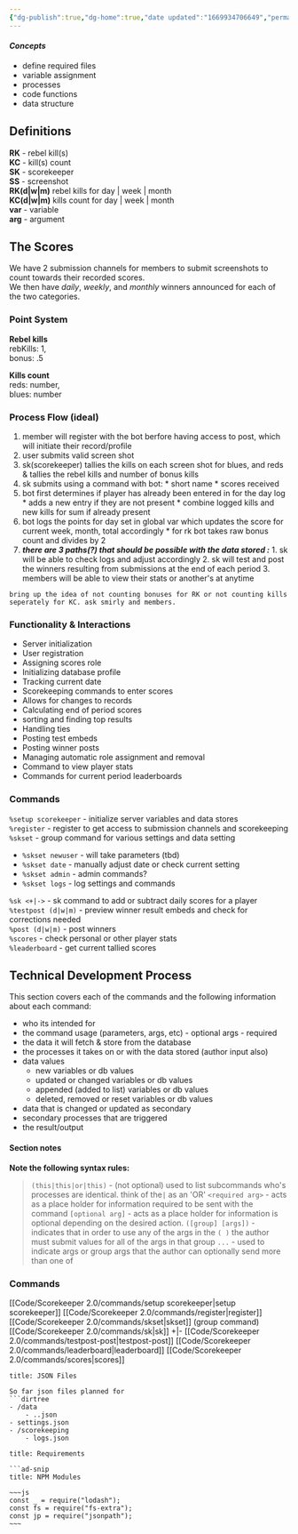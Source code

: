 ```yaml
---
{"dg-publish":true,"dg-home":true,"date updated":"1669934706649","permalink":"/code/scorekeeper-2-0/scorekeeping-functional-outline/","tags":"gardenEntry","dgPassFrontmatter":true}
---
```



#### *Concepts*

* define required files
* variable assignment
* processes
* code functions
* data structure

## Definitions

**RK** - rebel kill(s)\
**KC** - kill(s) count\
**SK** - scorekeeper\
**SS** - screenshot\
**RK(d|w|m)** rebel kills for day | week | month\
**KC(d|w|m)** kills count for day | week | month\
**var** - variable\
**arg** - argument

## The Scores

We have 2 submission channels for members to submit screenshots to count towards their recorded scores.\
We then have *daily*, *weekly*, and *monthly* winners announced for each of the two categories.

### Point System

**Rebel kills**\
rebKills: 1,\
bonus: .5

**Kills count**\
reds: number,\
blues: number

### Process Flow (ideal)

1. member will register with the bot berfore having access to post, which will initiate their record/profile
2. user submits valid screen shot
3. sk(scorekeeper) tallies the kills on each screen shot for blues, and reds & tallies the rebel kills and number of bonus kills
4. sk submits using a command with bot:
		* short name
		* scores received
5. bot first determines if player has already been entered in for the day log
		* adds a new entry if they are not present
		* combine logged kills and new kills for sum if already present
6. bot logs the points for day set in global var which updates the score for current week, month, total accordingly
		* for rk bot takes raw bonus count and divides by 2
7. ***there are 3 paths(?) that should be possible with the data stored :***
		1. sk will be able to check logs and adjust accordingly
		2. sk will test and post the winners resulting from submissions at the end of each period
		3. members will be able to view their stats or another's at anytime

```ad-idea
bring up the idea of not counting bonuses for RK or not counting kills seperately for KC. ask smirly and members.
```

### Functionality & Interactions

* Server initialization
* User registration
* Assigning scores role
* Initializing database profile
* Tracking current date
* Scorekeeping commands to enter scores
* Allows for changes to records
* Calculating end of period scores
* sorting and finding top results
* Handling ties
* Posting test embeds
* Posting winner posts
* Managing automatic role assignment and removal
* Command to view player stats
* Commands for current period leaderboards

### Commands

`%setup scorekeeper` - initialize server variables and data stores\
`%register` - register to get access to submission channels and scorekeeping\
`%skset` - group command for various settings and data setting

* `%skset newuser` - will take parameters (tbd)
* `%skset date` - manually adjust date or check current setting
* `%skset admin` - admin commands?
* `%skset logs` - log settings and commands

`%sk <+|->` - sk command to add or subtract daily scores for a player\
`%testpost (d|w|m)` - preview winner result embeds and check for corrections needed\
`%post (d|w|m)` - post winners\
`%scores` - check personal or other player stats\
`%leaderboard` - get current tallied scores

## Technical Development Process


This section covers each of the commands and the following information about each command:
- who its intended for
- the command usage (parameters, args, etc)
		- optional args
		- required
- the data it will fetch & store from the database
- the processes it takes on or with the data stored (author input also)
- data values
	- new variables or db values
	- updated or changed variables or db values
	- appended (added to list) variables or db values
	- deleted, removed or reset variables or db values
- data that is changed or updated as secondary
- secondary processes that are triggered
- the result/output

#### Section notes
**Note the following syntax rules:**
> `(this|this|or|this)` - (not optional) used to list subcommands who's processes are identical. think of the`|` as an 'OR' 
> `<required arg>` - acts as a place holder for information required to be sent with the command
> `[optional arg]` - acts as a place holder for information is optional depending on the desired action.
> `([group] [args])` - indicates that in order to use any of the args in the `( )` the author must submit values for all of the args in that group
> `...` - used to indicate args or group args that the author can optionally send more than one of






### Commands

 [[Code/Scorekeeper 2.0/commands/setup scorekeeper\|setup scorekeeper]]
 [[Code/Scorekeeper 2.0/commands/register\|register]]
 [[Code/Scorekeeper 2.0/commands/skset\|skset]] (group command)
 [[Code/Scorekeeper 2.0/commands/sk\|sk]] +|-
 [[Code/Scorekeeper 2.0/commands/testpost-post\|testpost-post]]
 [[Code/Scorekeeper 2.0/commands/leaderboard\|leaderboard]]
 [[Code/Scorekeeper 2.0/commands/scores\|scores]]






```ad-summary
title: JSON Files

So far json files planned for
```dirtree
- /data
	- ..json
- settings.json
- /scorekeeping
	- logs.json
```



```ad-codenote
title: Requirements

```ad-snip
title: NPM Modules

~~~js
const _ = require("lodash");
const fs = require("fs-extra");
const jp = require("jsonpath");
~~~
```

